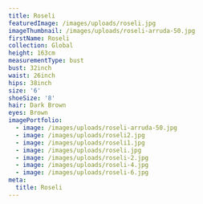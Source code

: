 ```yaml
---
title: Roseli
featuredImage: /images/uploads/roseli.jpg
imageThumbnail: /images/uploads/roseli-arruda-50.jpg
firstName: Roseli
collection: Global
height: 163cm
measurementType: bust
bust: 32inch
waist: 26inch
hips: 38inch
size: '6'
shoeSize: '8'
hair: Dark Brown
eyes: Brown
imagePortfolio:
  - image: /images/uploads/roseli-arruda-50.jpg
  - image: /images/uploads/roseli2.jpg
  - image: /images/uploads/roseli1.jpg
  - image: /images/uploads/roseli.jpg
  - image: /images/uploads/roseli-2.jpg
  - image: /images/uploads/roseli-4.jpg
  - image: /images/uploads/roseli-6.jpg
meta:
  title: Roseli
---
```


